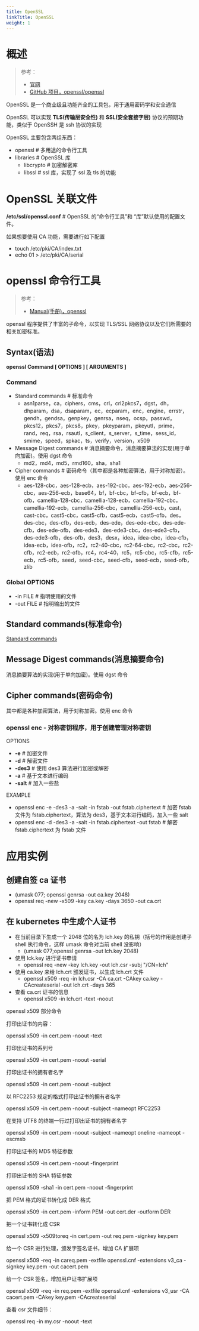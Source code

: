 ```yaml
---
title: OpenSSL
linkTitle: OpenSSL
weight: 1
---
```


# 概述

> 参考：
>
> - [官网](https://www.openssl.org/)
> - [GitHub 项目，openssl/openssl](https://github.com/openssl/openssl)

OpenSSL 是一个商业级且功能齐全的工具包，用于通用密码学和安全通信

OpenSSL 可以实现 **TLS(传输层安全性)** 和 **SSL(安全套接字层)** 协议的预期功能，类似于 OpenSSH 是 ssh 协议的实现

OpenSSL 主要包含两组东西：

- openssl # 多用途的命令行工具
- libraries # OpenSSL 库
  - libcrypto # 加密解密库
  - libssl # ssl 库，实现了 ssl 及 tls 的功能

# OpenSSL 关联文件

**/etc/ssl/openssl.conf** # OpenSSL 的“命令行工具”和 “库”默认使用的配置文件。

如果想要使用 CA 功能，需要进行如下配置

- touch /etc/pki/CA/index.txt
- echo 01 > /etc/pki/CA/serial

# openssl 命令行工具

> 参考：
>
> - [Manual(手册)，openssl](https://www.openssl.org/docs/manmaster/man1/openssl.html)

openssl 程序提供了丰富的子命令，以实现 TLS/SSL 网络协议以及它们所需要的相关加密标准。

## Syntax(语法)

**openssl Command \[ OPTIONS ] \[ ARGUMENTS ]**

### Command

- Standard commands # 标准命令
  - asn1parse，ca，ciphers，cms，crl，crl2pkcs7，dgst，dh，dhparam，dsa，dsaparam，ec，ecparam，enc，engine，errstr，gendh，gendsa，genpkey，genrsa，nseq，ocsp，passwd，pkcs12，pkcs7，pkcs8，pkey，pkeyparam，pkeyutl，prime，rand，req，rsa，rsautl，s_client，s_server，s_time，sess_id，smime，speed，spkac，ts，verify，version，x509
- Message Digest commands # 消息摘要命令，消息摘要算法的实现(用于单向加密)。使用 dgst 命令
  - md2，md4，md5，rmd160，sha，sha1
- Cipher commands # 密码命令（其中都是各种加密算法，用于对称加密）。使用 enc 命令
  - aes-128-cbc，aes-128-ecb，aes-192-cbc，aes-192-ecb，aes-256-cbc，aes-256-ecb，base64，bf，bf-cbc，bf-cfb，bf-ecb，bf-ofb，camellia-128-cbc，camellia-128-ecb，camellia-192-cbc，camellia-192-ecb，camellia-256-cbc，camellia-256-ecb，cast，cast-cbc，cast5-cbc，cast5-cfb，cast5-ecb，cast5-ofb，des，des-cbc，des-cfb，des-ecb，des-ede，des-ede-cbc，des-ede-cfb，des-ede-ofb，des-ede3，des-ede3-cbc，des-ede3-cfb，des-ede3-ofb，des-ofb，des3，desx，idea，idea-cbc，idea-cfb，idea-ecb，idea-ofb，rc2，rc2-40-cbc，rc2-64-cbc，rc2-cbc，rc2-cfb，rc2-ecb，rc2-ofb，rc4，rc4-40，rc5，rc5-cbc，rc5-cfb，rc5-ecb，rc5-ofb，seed，seed-cbc，seed-cfb，seed-ecb，seed-ofb，zlib

### Global OPTIONS

- -in FILE # 指明使用的文件
- -out FILE # 指明输出的文件

## Standard commands(标准命令)

[Standard commands](/docs/7.信息安全/Crypto%20mgmt/OpenSSL/Standard%20commands.md)

## Message Digest commands(消息摘要命令)

消息摘要算法的实现(用于单向加密)。使用 dgst 命令

## Cipher commands(密码命令)

其中都是各种加密算法，用于对称加密。使用 enc 命令

### openssl enc - 对称密钥程序，用于创建管理对称密钥

OPTIONS

- **-e** # 加密文件
- **-d** # 解密文件
- **-des3** # 使用 des3 算法进行加密或解密
- **-a** # 基于文本进行编码
- **-salt** # 加入一些盐

EXAMPLE

- openssl enc -e -des3 -a -salt -in fstab -out fstab.ciphertext # 加密 fstab 文件为 fstab.ciphertext，算法为 des3，基于文本进行编码，加入一些 salt
- openssl enc -d -des3 -a -salt -in fstab.ciphertext -out fstab # 解密 fstab.ciphertext 为 fstab 文件

# 应用实例

## 创建自签 ca 证书

- (umask 077; openssl genrsa -out ca.key 2048)
- openssl req -new -x509 -key ca.key -days 3650 -out ca.crt

## 在 kubernetes 中生成个人证书

- 在当前目录下生成一个 2048 位的名为 lch.key 的私钥（括号的作用是创建子 shell 执行命令，这样 umask 命令对当前 shell 没影响）
  - (umask 077;openssl genrsa -out lch.key 2048)
- 使用 lck.key 进行证书申请
  - openssl req -new -key lch.key -out lch.csr -subj "/CN=lch"
- 使用 ca.key 来给 lch.crt 颁发证书，以生成 lch.crt 文件
  - openssl x509 -req -in lch.csr -CA ca.crt -CAkey ca.key -CAcreateserial -out lch.crt -days 365
- 查看 ca.crt 证书的信息
  - openssl x509 -in lch.crt -text -noout

openssl x509 部分命令

打印出证书的内容：

openssl x509 -in cert.pem -noout -text

打印出证书的系列号

openssl x509 -in cert.pem -noout -serial

打印出证书的拥有者名字

openssl x509 -in cert.pem -noout -subject

以 RFC2253 规定的格式打印出证书的拥有者名字

openssl x509 -in cert.pem -noout -subject -nameopt RFC2253

在支持 UTF8 的终端一行过打印出证书的拥有者名字

openssl x509 -in cert.pem -noout -subject -nameopt oneline -nameopt -escmsb

打印出证书的 MD5 特征参数

openssl x509 -in cert.pem -noout -fingerprint

打印出证书的 SHA 特征参数

openssl x509 -sha1 -in cert.pem -noout -fingerprint

把 PEM 格式的证书转化成 DER 格式

openssl x509 -in cert.pem -inform PEM -out cert.der -outform DER

把一个证书转化成 CSR

openssl x509 -x509toreq -in cert.pem -out req.pem -signkey key.pem

给一个 CSR 进行处理，颁发字签名证书，增加 CA 扩展项

openssl x509 -req -in careq.pem -extfile openssl.cnf -extensions v3_ca -signkey key.pem -out cacert.pem

给一个 CSR 签名，增加用户证书扩展项

openssl x509 -req -in req.pem -extfile openssl.cnf -extensions v3_usr -CA cacert.pem -CAkey key.pem -CAcreateserial

查看 csr 文件细节：

openssl req -in my.csr -noout -text
